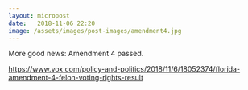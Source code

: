 ```yaml
---
layout: micropost
date:   2018-11-06 22:20
image: /assets/images/post-images/amendment4.jpg
---
```


More good news: Amendment 4 passed.

<a href="https://www.vox.com/policy-and-politics/2018/11/6/18052374/florida-amendment-4-felon-voting-rights-results">https://www.vox.com/policy-and-politics/2018/11/6/18052374/florida-amendment-4-felon-voting-rights-result</a>